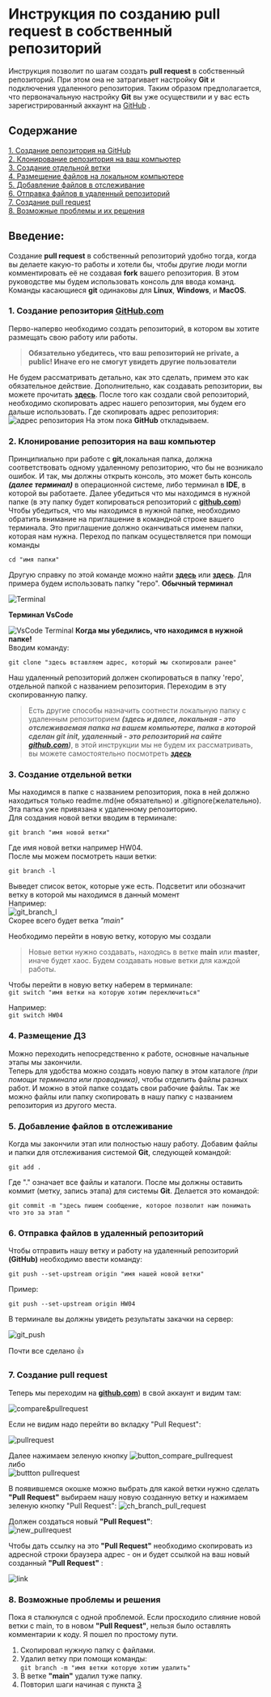 # Инструкция по созданию pull request в собственный репозиторий  
Инструкция позволит по шагам создать **pull request** в собственный репозиторий. При этом она не затрагивает настройку **Git** и подключения удаленного репозитория. Таким образом предполагается, что первоначальную настройку **Git** вы уже осуществили и у вас есть зарегистрированный аккаунт на [GitHub](https://github.com/) .  

## **Содержание**  

[1. Создание репозитория на GitHub](#1-создание-репозитория-githubcom)  
[2. Клонирование репозитория на ваш компьютер](#2-Клонирование-репозитория-на-ваш-компьютер)  
[3. Создание отдельной ветки](#3-Создание-отдельной-ветки)  
[4. Размещение файлов на локальном компьютере](#4-Размещение-ДЗ)  
[5. Добавление файлов в отслеживание](#5-Добавление-файлов-в-отслеживание)  
[6. Отправка файлов в удаленный репозиторий](#6-отправка-файлов-в-удаленный-репозиторий)  
[7. Создание pull request](#7-Создание-pull-request)  
[8. Возможные проблемы и их решения](#8-возможные-проблемы-и-решения)




## Введение:
Создание **pull request** в собственный репозиторий удобно тогда, когда вы делаете какую-то работы и хотели бы, чтобы другие люди могли комментировать её не создавая **fork** вашего репозитория. В этом руководстве мы будем использовать консоль для ввода команд. Команды касающиеся **git** одинаковы для **Linux**, **Windows**, и **MacOS**.

### 1. Создание репозитория [GitHub.com](https://github.com)  
Перво-наперво необходимо создать репозиторий, в котором вы хотите размещать свою работу или работы. 
>**Обязательно убедитесь, что ваш репозиторий не private, а public! Иначе его не смогут увидеть другие пользователи**  

Не будем рассматривать детально, как это сделать, примем это как обязательное действие. Дополнительно, как создавать репозитории, вы можете прочитать **[здесь](https://git-scm.com/book/ru/v2/GitHub-Сопровождение-проекта)**. После того как создали свой репозиторий, необходимо скопировать адрес нашего репозитория, мы будем его дальше использовать. 
Где скопировать адрес репозитория:
![адрес репозитория](images_pullrequest/repo_adress.png)
На этом пока **GitHub**  откладываем.


### 2. Клонирование репозитория на ваш компьютер
Принципиально при работе с **git**,локальная папка, должна соответствовать одному удаленному репозиторию, что бы не возникало ошибок. И так, мы должны открыть консоль, это может быть консоль ***(далее терминал)*** в операционной системе, либо терминал в **IDE**, в которой вы работаете. Далее убедиться что мы находимся в нужной папке (в эту папку будет копироваться  репозиторий с **[github.com](https://github.com)**)
Чтобы убедиться, что мы находимся в нужной папке, необходимо обратить внимание на приглашение в командной строке вашего терминала. Это приглашение должно оканчиваться именем папки, которая нам нужна. Переход по папкам осуществляется при помощи команды  

`cd "имя папки"`

 Другую справку по этой команде можно найти **[здесь](https://learn.microsoft.com/ru-ru/windows-server/administration/windows-commands/cd)** или **[здесь](https://habr.com/ru/articles/501442/)**. Для примера будем использовать папку "repo".
**Обычный терминал**  

![Terminal](images_pullrequest/usual_terminal.png) 

**Терминал VsCode**  

![VsCode Terminal](images_pullrequest/vscode_terminal.png)
**Когда мы убедились, что находимся в нужной папке!**  
Вводим команду:  

`git clone "здесь вставляем адрес, который мы скопировали ранее"` 

Наш удаленный репозиторий должен cкопироваться в папку 'repo', отдельной папкой с названием репозитория. Переходим в эту скопированную папку.  

>Есть другие способы назначить соотнести локальную папку с удаленным репозиторием ***(здесь и далее, локальная - это отслеживаемая папка на вашем компьютере, папка в которой сделан git init, удаленный - это репозиторий на сайте [github.com](https://github.com))***,  в этой инструкции мы не будем их рассматривать, вы можете самостоятельно посмотреть ***[здесь](https://git-scm.com/book/ru/v2/Основы-Git-Работа-с-удалёнными-репозиториями)***

### 3. Создание отдельной ветки
Мы находимся в папке с названием репозитория, пока в ней должно находиться только readme.md(не обязательно) и .gitignore(желательно). Эта папка уже привязана к удаленному репозиторию.  
Для создания новой ветки вводим в терминале:

`git branch "имя новой ветки"`  

Где имя новой ветки например HW04.  
После мы можем посмотреть наши ветки:  

`git branch -l`

Выведет список веток, которые уже есть. Подсветит или обозначит ветку в которой мы находимся в данный момент  
Например:  
![git_branch_l](images_pullrequest/git_branch_l.png)  
Скорее всего будет ветка *"main"*

Необходимо перейти в новую ветку, которую мы создали
> Новые ветки нужно создавать, находясь в ветке **main** или **master**, иначе будет хаос. Будем создавать новые ветки для каждой работы.  

Чтобы перейти в новую ветку наберем в терминале:  
`git switch "имя ветки на которую хотим переключиться"`

Например:  
`git switch HW04`  

### 4. Размещение ДЗ

Можно переходить непосредственно к работе, основные начальные этапы мы закончили.  
Теперь для удобства можно создать новую папку в этом каталоге *(при помощи терминала или проводника)*, чтобы отделить файлы разных работ. И можно в этой папке создать свои рабочие файлы. Так же можно файлы или папку скопировать в нашу папку с названием репозитория из другого места.

### 5. Добавление файлов в отслеживание  

Когда мы закончили этап или полностью нашу работу. Добавим файлы и папки для отслеживания системой **Git**, следующей командой:  

`git add .`  

Где "." означает все файлы и каталоги.
После мы должны оставить коммит (метку, запись этапа) для системы **Git**.
Делается это командой:  

`git commit -m "здесь пишем сообщение, которое позволит нам понимать что это за этап "`  

### 6. Отправка файлов в удаленный репозиторий  
Чтобы отправить нашу ветку и работу на удаленный репозиторий **(GitHub)** необходимо ввести команду:  

`git push --set-upstream origin "имя нашей новой ветки"`  

Пример:  

`git push --set-upstream origin HW04`



В терминале вы должны увидеть результаты закачки на сервер:  

![git_push](images_pullrequest/git_push_rezalt.jpeg)

Почти все сделано 👍	

### 7. Создание pull request

Теперь мы переходим на **[github.com](https://github.com)**) в свой аккаунт и видим там: 

![compare&pullrequest](images_pullrequest/compare_pullrequest.png) 

Если не видим надо перейти во вкладку "Pull Request":  

![pullrequest](images_pullrequest/pullrequest.png)

Далее нажимаем зеленую кнопку ![button_compare_pullrequest](images_pullrequest/batton_compare_pullrequest.png)  
либо  
![buttton pullrequest](images_pullrequest/button_pullrequest.png)

В появившемся окошке можно выбрать для какой ветки нужно сделать **"Pull Request"** выбираем нашу новую созданную ветку и нажимаем зеленую кнопку "Pull Request":
![ch_branch_pull_request](images_pullrequest/branch_pull.png) 

Должен создаться новый **"Pull Request"**:  
![new_pullrequest](images_pullrequest/new_pull_request.jpeg)

Чтобы дать ссылку на это **"Pull Request"** необходимо скопировать из адресной строки браузера адрес - он и будет ссылкой на ваш новый созданный **"Pull Request"** :

![link](images_pullrequest/link_new_pull_request.png)


### 8. Возможные проблемы и решения  

Пока я сталкнулся с одной проблемой. Если просходило слияние новой ветки с main, то в новом **"Pull Request"**, нельзя было оставлять комментарии к коду. Я пошел по простому пути.
1. Скопировал нужную папку  с файлами.
2. Удалил ветку при помощи команды:  
`git branch -m "имя ветки которую хотим удалить"`
3. В ветке **"main"** удалил туже папку.
4. Повторил шаги начиная с пункта [3](#3-Создание-отдельной-ветки)
